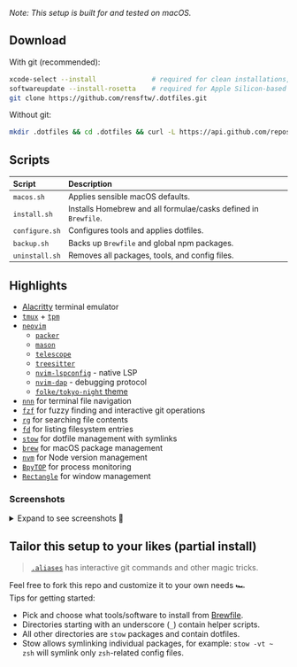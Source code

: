 _Note: This setup is built for and tested on macOS._


## Download
With git (recommended):
```sh
xcode-select --install              # required for clean installations, because macOS is not shipped with git
softwareupdate --install-rosetta    # required for Apple Silicon-based machines
git clone https://github.com/rensftw/.dotfiles.git
```


Without git:
```sh
mkdir .dotfiles && cd .dotfiles && curl -L https://api.github.com/repos/rensftw/.dotfiles/tarball | tar xz --strip=1
```


## Scripts
| Script                          | Description                                                                                         |
| :------------------------------ | :-------------------------------------------------------------------------------------------------- |
| `macos.sh`                      | Applies sensible macOS defaults.                                                                    |
| `install.sh`                    | Installs Homebrew and all formulae/casks defined in `Brewfile`.                                     |
| `configure.sh`                  | Configures tools and applies dotfiles.                                                              |
| `backup.sh`                     | Backs up `Brewfile` and global npm packages.                                                        |
| `uninstall.sh`                  | Removes all packages, tools, and config files.                                                      |

## Highlights
* [Alacritty](https://github.com/alacritty/alacritty) terminal emulator
* [`tmux`](https://github.com/tmux/tmux) + [`tpm`](https://github.com/tmux-plugins/tpm)
* [`neovim`](https://neovim.io/)
  * [`packer`](https://github.com/wbthomason/packer.nvim)
  * [`mason`](https://github.com/williamboman/mason.nvim)
  * [`telescope`](https://github.com/nvim-telescope/telescope.nvim)
  * [`treesitter`](https://github.com/nvim-treesitter/nvim-treesitter)
  * [`nvim-lspconfig`](https://github.com/neovim/nvim-lspconfig) - native LSP
  * [`nvim-dap`](https://github.com/mfussenegger/nvim-dap) - debugging protocol
  * [`folke/tokyo-night` theme](https://github.com/folke/tokyonight.nvim)
* [`nnn`](https://github.com/jarun/nnn) for terminal file navigation
* [`fzf`](https://github.com/junegunn/fzf) for fuzzy finding and interactive git operations
* [`rg`](https://github.com/BurntSushi/ripgrep) for searching file contents
* [`fd`](https://github.com/sharkdp/fd) for listing filesystem entries
* [`stow`](https://www.gnu.org/software/stow/) for dotfile management with symlinks
* [`brew`](https://brew.sh/) for macOS package management
* [`nvm`](https://github.com/nvm-sh/nvm) for Node version management
* [`BpyTOP`](https://github.com/aristocratos/bpytop) for process monitoring
* [`Rectangle`](https://github.com/rxhanson/Rectangle) for window management


### Screenshots
<details>
    <summary>Expand to see screenshots 📸</summary>
    <div>
        <p>
            <a href="https://github.com/romkatv/powerlevel10k/">Powerlevel10k</a> Rainbow prompt with modified <a href="https://github.com/folke/tokyonight.nvim">Tokyo Night</a> on <a href="https://iterm2.com/">iTerm</a>
        </p>
        <img src="https://raw.githubusercontent.com/rensftw/.dotfiles-media/main/iterm-with-modified-tokyonight-theme.png"/>
    </div>
    <br />
    <div>
        <p>Neovim with customized <a href="https://github.com/goolord/alpha-nvim">Alpha start screen</a> and dynamic quotes</p>
        <img src="https://raw.githubusercontent.com/rensftw/.dotfiles-media/main/neovim-start-screen.png"/>
    </div>
    <br />
    <div>
        <p>Neovim with <a href="https://github.com/folke/tokyonight.nvim">Tokyo Night</a> theme:<p>
        <img src="https://raw.githubusercontent.com/rensftw/.dotfiles-media/main/neovim-with-tokyonight-theme.png"/>
    </div>
    <br />
    <div>
        <p>
            Interactive git operations with <a href="https://github.com/junegunn/fzf">fzf</a>
        </p>
        <p>
            🎥 <a target="_blank" href="https://user-images.githubusercontent.com/22574186/147154782-5b862118-34de-46fc-8331-4dcb4d975e7b.mp4">video</a>
        </p>
    </div>
    <br />
    <div>
        <p>BpyTOP for process monitoring:<p>
        <img src="https://raw.githubusercontent.com/rensftw/.dotfiles-media/main/bpytop-process-manager.png" />
    </div>
</details>


## Tailor this setup to your likes (partial install)
> [`.aliases`](./system/.aliases) has interactive git commands and other magic tricks.

Feel free to fork this repo and customize it to your own needs 🏎   
Tips for getting started:  
* Pick and choose what tools/software to install from [Brewfile](./_homebrew/Brewfile).
* Directories starting with an underscore (`_`) contain helper scripts.
* All other directories are `stow` packages and contain dotfiles.
* Stow allows symlinking individual packages, for example: `stow -vt ~ zsh` will symlink only `zsh`-related config files.

